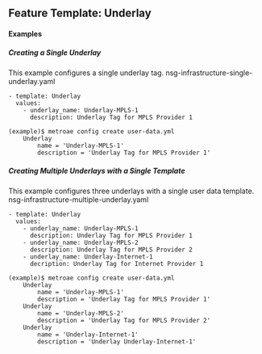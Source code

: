 ## Feature Template: Underlay
#### Examples

##### Creating a Single Underlay
This example configures a single underlay tag. nsg-infrastructure-single-underlay.yaml
```
- template: Underlay
  values:
    - underlay_name: Underlay-MPLS-1
      description: Underlay Tag for MPLS Provider 1

```
```
(example)$ metroae config create user-data.yml
    Underlay
        name = 'Underlay-MPLS-1'
        description = 'Underlay Tag for MPLS Provider 1'

```

##### Creating Multiple Underlays with a Single Template
This example configures three underlays with a single user data template.  nsg-infrastructure-multiple-underlay.yaml
```
- template: Underlay
  values:
    - underlay_name: Underlay-MPLS-1
      description: Underlay Tag for MPLS Provider 1
    - underlay_name: Underlay-MPLS-2
      description: Underlay Tag for MPLS Provider 2
    - underlay_name: Underlay-Internet-1
      decription: Underlay Tag for Internet Provider 1

```
```
(example)$ metroae config create user-data.yml
    Underlay
        name = 'Underlay-MPLS-1'
        description = 'Underlay Tag for MPLS Provider 1'
    Underlay
        name = 'Underlay-MPLS-2'
        description = 'Underlay Tag for MPLS Provider 2'
    Underlay
        name = 'Underlay-Internet-1'
        description = 'Underlay Underlay-Internet-1'

```
